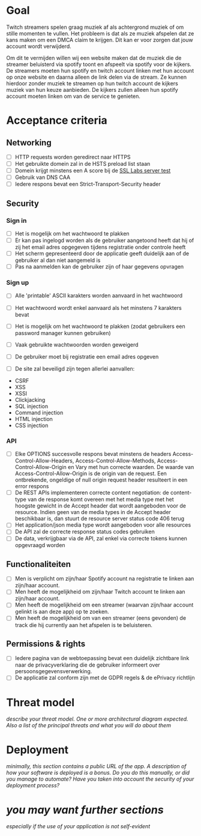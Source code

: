 # Goal

Twitch streamers spelen graag muziek af als achtergrond muziek of om stille momenten te vullen. Het probleem is dat als ze muziek afspelen dat ze kans maken om een DMCA claim te krijgen. Dit kan er voor zorgen dat jouw account wordt verwijderd.

Om dit te vermijden willen wij een website maken dat de muziek die de streamer beluisterd via spotify toont en afspeelt via spotify voor de kijkers. De streamers moeten hun spotify en twitch account linken met hun account op onze website en daarna alleen de link delen via de stream. Ze kunnen hierdoor zonder muziek te streamen op hun twitch account de kijkers muziek van hun keuze aanbieden. De kijkers zullen alleen hun spotify account moeten linken om van de service te genieten.

# Acceptance criteria

## Networking

- [ ] HTTP requests worden geredirect naar HTTPS
- [ ] Het gebruikte domein zal in de HSTS preload list staan
- [ ] Domein krijgt minstens een A score bij de [SSL Labs server test](https://www.ssllabs.com/ssltest)
- [ ] Gebruik van DNS CAA
- [ ] Iedere respons bevat een Strict-Transport-Security header

## Security

### Sign in

- [ ] Het is mogelijk om het wachtwoord te plakken
- [ ] Er kan pas ingelogd worden als de gebruiker aangetoond heeft dat hij of zij het email adres opgegeven tijdens registratie onder controle heeft
- [ ] Het scherm gepresenteerd door de applicatie geeft duidelijk aan of de gebruiker al dan niet aangemeld is
- [ ] Pas na aanmelden kan de gebruiker zijn of haar gegevens opvragen

### Sign up

- [ ] Alle 'printable' ASCII karakters worden aanvaard in het wachtwoord
- [ ] Het wachtwoord wordt enkel aanvaard als het minstens 7 karakters bevat
- [ ] Het is mogelijk om het wachtwoord te plakken (zodat gebruikers een password manager kunnen gebruiken)
- [ ] Vaak gebruikte wachtwoorden worden geweigerd
- [ ] De gebruiker moet bij registratie een email adres opgeven

- [ ] De site zal beveiligd zijn tegen allerlei aanvallen:

- CSRF
- XSS
- XSSI
- Clickjacking
- SQL injection
- Command injection
- HTML injection
- CSS injection

### API

- [ ] Elke OPTIONS succesvolle respons bevat minstens de headers Access-Control-Allow-Headers, Access-Control-Allow-Methods, Access-Control-Allow-Origin en Vary met hun correcte waarden. De waarde van Access-Control-Allow-Origin is de origin van de request. Een ontbrekende, ongeldige of null origin request header resulteert in een error respons
- [ ] De REST APIs implementeren correcte content negotiation: de content-type van de response komt overeen met het media type met het hoogste gewicht in de Accept header dat wordt aangeboden voor de resource. Indien geen van de media types in de Accept header beschikbaar is, dan stuurt de resource server status code 406 terug
- [ ] Het application/json media type wordt aangeboden voor alle resources
- [ ] De API zal de correcte response status codes gebruiken
- [ ] De data, verkrijgbaar via de API, zal enkel via correcte tokens kunnen opgevraagd worden

## Functionaliteiten

- [ ] Men is verplicht om zijn/haar Spotify account na registratie te linken aan zijn/haar account.
- [ ] Men heeft de mogelijkheid om zijn/haar Twitch account te linken aan zijn/haar account.
- [ ] Men heeft de mogelijkheid om een streamer (waarvan zijn/haar account gelinkt is aan deze app) op te zoeken.
- [ ] Men heeft de mogelijkheid om van een streamer (eens gevonden) de track die hij currently aan het afspelen is te beluisteren.

## Permissions & rights

- [ ] Iedere pagina van de webtoepassing bevat een duidelijk zichtbare link naar de privacyverklaring die de gebruiker informeert over persoonsgegevensverwerking.
- [ ] De applicatie zal conform zijn met de GDPR regels & de ePrivacy richtlijn

# Threat model

_describe your threat model. One or more architectural diagram expected. Also a list of the principal threats and what you will do about them_

# Deployment

_minimally, this section contains a public URL of the app. A description of how your software is deployed is a bonus. Do you do this manually, or did you manage to automate? Have you taken into account the security of your deployment process?_

# _you may want further sections_

_especially if the use of your application is not self-evident_

